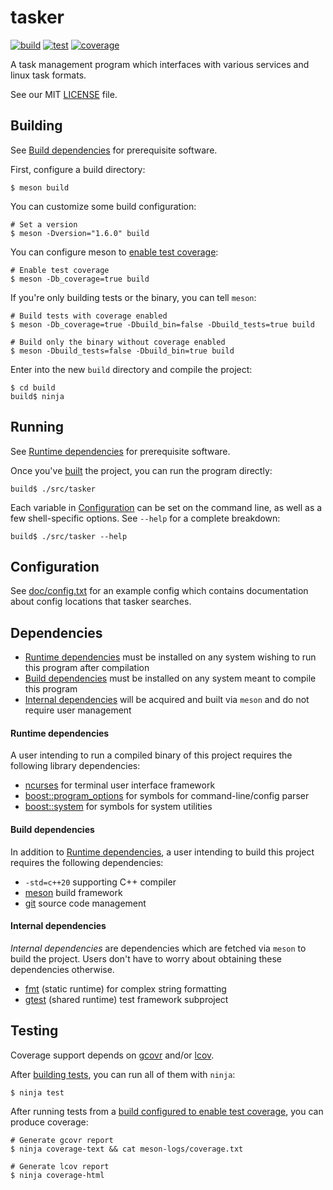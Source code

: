 tasker
======

[![build](https://img.shields.io/endpoint?url=https://gist.githubusercontent.com/kevr/98692fb94e55e0667afb58f20b67f3f2/raw/tasker__heads_master_build.json)](https://github.com/kevr/tasker/actions/workflows/build.yaml)
[![test](https://img.shields.io/endpoint?url=https://gist.githubusercontent.com/kevr/98692fb94e55e0667afb58f20b67f3f2/raw/tasker__heads_master_test.json)](https://github.com/kevr/tasker/actions/workflows/test.yaml)
[![coverage](https://img.shields.io/endpoint?url=https://gist.githubusercontent.com/kevr/98692fb94e55e0667afb58f20b67f3f2/raw/tasker__heads_master_coverage.json)](https://github.com/kevr/tasker/actions/workflows/test.yaml)

A task management program which interfaces with various services
and linux task formats.

See our MIT [LICENSE](LICENSE) file.

## Building

See [Build dependencies](#build-dependencies) for prerequisite software.

First, configure a build directory:

    $ meson build

You can customize some build configuration:

    # Set a version
    $ meson -Dversion="1.6.0" build

<span id="test-cov-config">
You can configure meson to <u>enable test coverage</u>:
</span>

    # Enable test coverage
    $ meson -Db_coverage=true build

If you're only building tests or the binary, you can tell `meson`:

    # Build tests with coverage enabled
    $ meson -Db_coverage=true -Dbuild_bin=false -Dbuild_tests=true build

    # Build only the binary without coverage enabled
    $ meson -Dbuild_tests=false -Dbuild_bin=true build

Enter into the new `build` directory and compile the project:

    $ cd build
    build$ ninja

## Running

See [Runtime dependencies](#runtime-dependencies) for prerequisite software.

Once you've [built](#building) the project, you can run the
program directly:

    build$ ./src/tasker

Each variable in [Configuration](#configuration) can be set on the
command line, as well as a few shell-specific options. See `--help`
for a complete breakdown:

    build$ ./src/tasker --help

## Configuration

See [doc/config.txt](doc/config.txt) for an example config which
contains documentation about config locations that tasker searches.

## Dependencies

- [Runtime dependencies](#runtime-dependencies) must be installed on any
  system wishing to run this program after compilation
- [Build dependencies](#build-dependencies) must be installed on any
  system meant to compile this program
- [Internal dependencies](#internal-dependencies) will be acquired and built
  via `meson` and do not require user management

#### Runtime dependencies

A user intending to run a compiled binary of this project requires
the following library dependencies:

- [ncurses](https://github.com/mirror/ncurses) for terminal user interface
  framework
- [boost::program_options](https://github.com/boostorg/boost) for symbols for
  command-line/config parser
- [boost::system](https://github.com/boostorg/boost) for symbols for system
utilities

#### Build dependencies

In addition to [Runtime dependencies](#runtime-dependencies), a user
intending to build this project requires the following dependencies:

- `-std=c++20` supporting C++ compiler
- [meson](https://github.com/mesonbuild/meson) build framework
- [git](https://github.com/git/git) source code management

#### Internal dependencies

*Internal dependencies* are dependencies which are fetched via `meson`
to build the project. Users don't have to worry about obtaining these
dependencies otherwise.

- [fmt](https://github.com/fmtlib/fmt) (static runtime) for complex string
  formatting
- [gtest](https://github.com/google/googletest) (shared runtime) test framework
  subproject

## Testing

Coverage support depends on [gcovr](https://github.com/gcovr/gcovr) and/or
[lcov](https://github.com/linux-test-project/lcov).

After [building tests](#building), you can run all of them with `ninja`:

    $ ninja test

After running tests from a
[build configured to enable test coverage](#test-cov-config),
you can produce coverage:

    # Generate gcovr report
    $ ninja coverage-text && cat meson-logs/coverage.txt

    # Generate lcov report
    $ ninja coverage-html
